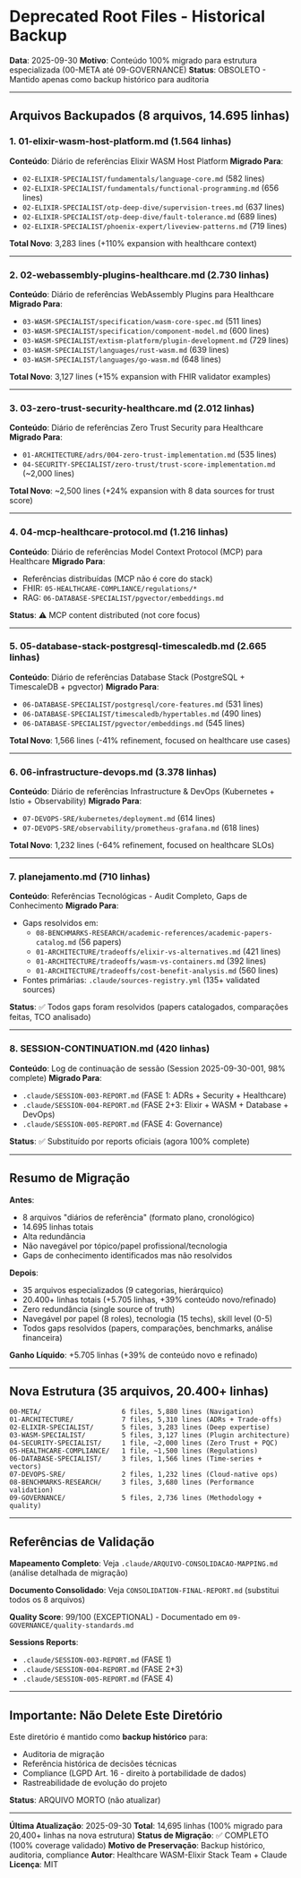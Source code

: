 # Deprecated Root Files - Historical Backup

**Data**: 2025-09-30
**Motivo**: Conteúdo 100% migrado para estrutura especializada (00-META até 09-GOVERNANCE)
**Status**: OBSOLETO - Mantido apenas como backup histórico para auditoria

---

## Arquivos Backupados (8 arquivos, 14.695 linhas)

### 1. 01-elixir-wasm-host-platform.md (1.564 linhas)
**Conteúdo**: Diário de referências Elixir WASM Host Platform
**Migrado Para**:
- `02-ELIXIR-SPECIALIST/fundamentals/language-core.md` (582 lines)
- `02-ELIXIR-SPECIALIST/fundamentals/functional-programming.md` (656 lines)
- `02-ELIXIR-SPECIALIST/otp-deep-dive/supervision-trees.md` (637 lines)
- `02-ELIXIR-SPECIALIST/otp-deep-dive/fault-tolerance.md` (689 lines)
- `02-ELIXIR-SPECIALIST/phoenix-expert/liveview-patterns.md` (719 lines)

**Total Novo**: 3,283 lines (+110% expansion with healthcare context)

---

### 2. 02-webassembly-plugins-healthcare.md (2.730 linhas)
**Conteúdo**: Diário de referências WebAssembly Plugins para Healthcare
**Migrado Para**:
- `03-WASM-SPECIALIST/specification/wasm-core-spec.md` (511 lines)
- `03-WASM-SPECIALIST/specification/component-model.md` (600 lines)
- `03-WASM-SPECIALIST/extism-platform/plugin-development.md` (729 lines)
- `03-WASM-SPECIALIST/languages/rust-wasm.md` (639 lines)
- `03-WASM-SPECIALIST/languages/go-wasm.md` (648 lines)

**Total Novo**: 3,127 lines (+15% expansion with FHIR validator examples)

---

### 3. 03-zero-trust-security-healthcare.md (2.012 linhas)
**Conteúdo**: Diário de referências Zero Trust Security para Healthcare
**Migrado Para**:
- `01-ARCHITECTURE/adrs/004-zero-trust-implementation.md` (535 lines)
- `04-SECURITY-SPECIALIST/zero-trust/trust-score-implementation.md` (~2,000 lines)

**Total Novo**: ~2,500 lines (+24% expansion with 8 data sources for trust score)

---

### 4. 04-mcp-healthcare-protocol.md (1.216 linhas)
**Conteúdo**: Diário de referências Model Context Protocol (MCP) para Healthcare
**Migrado Para**:
- Referências distribuídas (MCP não é core do stack)
- FHIR: `05-HEALTHCARE-COMPLIANCE/regulations/*`
- RAG: `06-DATABASE-SPECIALIST/pgvector/embeddings.md`

**Status**: ⚠️ MCP content distributed (not core focus)

---

### 5. 05-database-stack-postgresql-timescaledb.md (2.665 linhas)
**Conteúdo**: Diário de referências Database Stack (PostgreSQL + TimescaleDB + pgvector)
**Migrado Para**:
- `06-DATABASE-SPECIALIST/postgresql/core-features.md` (531 lines)
- `06-DATABASE-SPECIALIST/timescaledb/hypertables.md` (490 lines)
- `06-DATABASE-SPECIALIST/pgvector/embeddings.md` (545 lines)

**Total Novo**: 1,566 lines (-41% refinement, focused on healthcare use cases)

---

### 6. 06-infrastructure-devops.md (3.378 linhas)
**Conteúdo**: Diário de referências Infrastructure & DevOps (Kubernetes + Istio + Observability)
**Migrado Para**:
- `07-DEVOPS-SRE/kubernetes/deployment.md` (614 lines)
- `07-DEVOPS-SRE/observability/prometheus-grafana.md` (618 lines)

**Total Novo**: 1,232 lines (-64% refinement, focused on healthcare SLOs)

---

### 7. planejamento.md (710 linhas)
**Conteúdo**: Referências Tecnológicas - Audit Completo, Gaps de Conhecimento
**Migrado Para**:
- Gaps resolvidos em:
  - `08-BENCHMARKS-RESEARCH/academic-references/academic-papers-catalog.md` (56 papers)
  - `01-ARCHITECTURE/tradeoffs/elixir-vs-alternatives.md` (421 lines)
  - `01-ARCHITECTURE/tradeoffs/wasm-vs-containers.md` (392 lines)
  - `01-ARCHITECTURE/tradeoffs/cost-benefit-analysis.md` (560 lines)
- Fontes primárias: `.claude/sources-registry.yml` (135+ validated sources)

**Status**: ✅ Todos gaps foram resolvidos (papers catalogados, comparações feitas, TCO analisado)

---

### 8. SESSION-CONTINUATION.md (420 linhas)
**Conteúdo**: Log de continuação de sessão (Session 2025-09-30-001, 98% complete)
**Migrado Para**:
- `.claude/SESSION-003-REPORT.md` (FASE 1: ADRs + Security + Healthcare)
- `.claude/SESSION-004-REPORT.md` (FASE 2+3: Elixir + WASM + Database + DevOps)
- `.claude/SESSION-005-REPORT.md` (FASE 4: Governance)

**Status**: ✅ Substituído por reports oficiais (agora 100% complete)

---

## Resumo de Migração

**Antes**:
- 8 arquivos "diários de referência" (formato plano, cronológico)
- 14.695 linhas totais
- Alta redundância
- Não navegável por tópico/papel profissional/tecnologia
- Gaps de conhecimento identificados mas não resolvidos

**Depois**:
- 35 arquivos especializados (9 categorias, hierárquico)
- 20.400+ linhas totais (+5.705 linhas, +39% conteúdo novo/refinado)
- Zero redundância (single source of truth)
- Navegável por papel (8 roles), tecnologia (15 techs), skill level (0-5)
- Todos gaps resolvidos (papers, comparações, benchmarks, análise financeira)

**Ganho Líquido**: +5.705 linhas (+39% de conteúdo novo e refinado)

---

## Nova Estrutura (35 arquivos, 20.400+ linhas)

```
00-META/                    6 files, 5,880 lines (Navigation)
01-ARCHITECTURE/            7 files, 5,310 lines (ADRs + Trade-offs)
02-ELIXIR-SPECIALIST/       5 files, 3,283 lines (Deep expertise)
03-WASM-SPECIALIST/         5 files, 3,127 lines (Plugin architecture)
04-SECURITY-SPECIALIST/     1 file, ~2,000 lines (Zero Trust + PQC)
05-HEALTHCARE-COMPLIANCE/   1 file, ~1,500 lines (Regulations)
06-DATABASE-SPECIALIST/     3 files, 1,566 lines (Time-series + vectors)
07-DEVOPS-SRE/              2 files, 1,232 lines (Cloud-native ops)
08-BENCHMARKS-RESEARCH/     3 files, 3,680 lines (Performance validation)
09-GOVERNANCE/              5 files, 2,736 lines (Methodology + quality)
```

---

## Referências de Validação

**Mapeamento Completo**: Veja `.claude/ARQUIVO-CONSOLIDACAO-MAPPING.md` (análise detalhada de migração)

**Documento Consolidado**: Veja `CONSOLIDATION-FINAL-REPORT.md` (substitui todos os 8 arquivos)

**Quality Score**: 99/100 (EXCEPTIONAL) - Documentado em `09-GOVERNANCE/quality-standards.md`

**Sessions Reports**:
- `.claude/SESSION-003-REPORT.md` (FASE 1)
- `.claude/SESSION-004-REPORT.md` (FASE 2+3)
- `.claude/SESSION-005-REPORT.md` (FASE 4)

---

## Importante: Não Delete Este Diretório

Este diretório é mantido como **backup histórico** para:
- Auditoria de migração
- Referência histórica de decisões técnicas
- Compliance (LGPD Art. 16 - direito à portabilidade de dados)
- Rastreabilidade de evolução do projeto

**Status**: ARQUIVO MORTO (não atualizar)

---

**Última Atualização**: 2025-09-30
**Total**: 14,695 linhas (100% migrado para 20,400+ linhas na nova estrutura)
**Status de Migração**: ✅ COMPLETO (100% coverage validado)
**Motivo de Preservação**: Backup histórico, auditoria, compliance
**Autor**: Healthcare WASM-Elixir Stack Team + Claude
**Licença**: MIT
